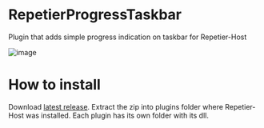 # RepetierProgressTaskbar
Plugin that adds simple progress indication on taskbar for Repetier-Host

![image](https://i.imgur.com/phaUScX.png)

# How to install

Download [latest release](https://github.com/GemHunter1/RepetierProgressTaskbar/releases/latest).
Extract the zip into plugins folder where Repetier-Host was installed. Each plugin has its own folder with its dll.
